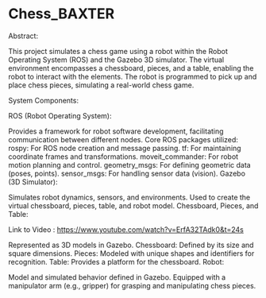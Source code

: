 # Chess_BAXTER
Abstract:

This project simulates a chess game using a robot within the Robot Operating System (ROS) and the Gazebo 3D simulator. The virtual environment encompasses a chessboard, pieces, and a table, enabling the robot to interact with the elements. The robot is programmed to pick up and place chess pieces, simulating a real-world chess game.

System Components:

ROS (Robot Operating System):

Provides a framework for robot software development, facilitating communication between different nodes.
Core ROS packages utilized:
rospy: For ROS node creation and message passing.
tf: For maintaining coordinate frames and transformations.
moveit_commander: For robot motion planning and control.
geometry_msgs: For defining geometric data (poses, points).
sensor_msgs: For handling sensor data (vision).
Gazebo (3D Simulator):

Simulates robot dynamics, sensors, and environments.
Used to create the virtual chessboard, pieces, table, and robot model.
Chessboard, Pieces, and Table:

Link to Video :
https://www.youtube.com/watch?v=ErfA32TAdk0&t=24s

Represented as 3D models in Gazebo.
Chessboard: Defined by its size and square dimensions.
Pieces: Modeled with unique shapes and identifiers for recognition.
Table: Provides a platform for the chessboard.
Robot:

Model and simulated behavior defined in Gazebo.
Equipped with a manipulator arm (e.g., gripper) for grasping and manipulating chess pieces.
